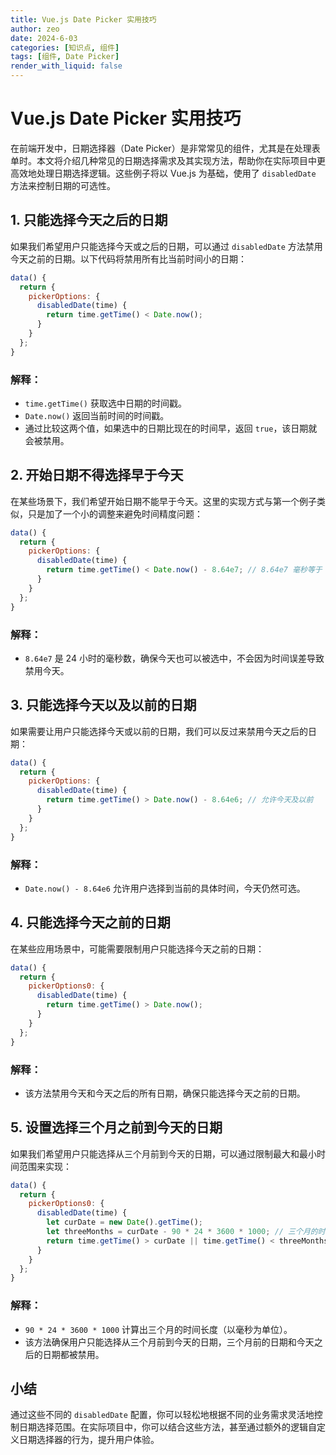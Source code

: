 ```yaml
---
title: Vue.js Date Picker 实用技巧
author: zeo
date: 2024-6-03
categories: [知识点, 组件]
tags: [组件, Date Picker]
render_with_liquid: false
---
```


# Vue.js Date Picker 实用技巧

在前端开发中，日期选择器（Date Picker）是非常常见的组件，尤其是在处理表单时。本文将介绍几种常见的日期选择需求及其实现方法，帮助你在实际项目中更高效地处理日期选择逻辑。这些例子将以 Vue.js 为基础，使用了 `disabledDate` 方法来控制日期的可选性。

## 1. 只能选择今天之后的日期
如果我们希望用户只能选择今天或之后的日期，可以通过 `disabledDate` 方法禁用今天之前的日期。以下代码将禁用所有比当前时间小的日期：

```javascript
data() {
  return {
    pickerOptions: {
      disabledDate(time) {
        return time.getTime() < Date.now();
      }
    }
  };
}
```

### 解释：
- `time.getTime()` 获取选中日期的时间戳。
- `Date.now()` 返回当前时间的时间戳。
- 通过比较这两个值，如果选中的日期比现在的时间早，返回 `true`，该日期就会被禁用。

## 2. 开始日期不得选择早于今天
在某些场景下，我们希望开始日期不能早于今天。这里的实现方式与第一个例子类似，只是加了一个小的调整来避免时间精度问题：

```javascript
data() {
  return {
    pickerOptions: {
      disabledDate(time) {
        return time.getTime() < Date.now() - 8.64e7; // 8.64e7 毫秒等于 1 天
      }
    }
  };
}
```

### 解释：
- `8.64e7` 是 24 小时的毫秒数，确保今天也可以被选中，不会因为时间误差导致禁用今天。

## 3. 只能选择今天以及以前的日期
如果需要让用户只能选择今天或以前的日期，我们可以反过来禁用今天之后的日期：

```javascript
data() {
  return {
    pickerOptions: {
      disabledDate(time) {
        return time.getTime() > Date.now() - 8.64e6; // 允许今天及以前
      }
    }
  };
}
```

### 解释：
- `Date.now() - 8.64e6` 允许用户选择到当前的具体时间，今天仍然可选。

## 4. 只能选择今天之前的日期
在某些应用场景中，可能需要限制用户只能选择今天之前的日期：

```javascript
data() {
  return {
    pickerOptions0: {
      disabledDate(time) {
        return time.getTime() > Date.now();
      }
    }
  };
}
```

### 解释：
- 该方法禁用今天和今天之后的所有日期，确保只能选择今天之前的日期。

## 5. 设置选择三个月之前到今天的日期
如果我们希望用户只能选择从三个月前到今天的日期，可以通过限制最大和最小时间范围来实现：

```javascript
data() {
  return {
    pickerOptions0: {
      disabledDate(time) {
        let curDate = new Date().getTime();
        let threeMonths = curDate - 90 * 24 * 3600 * 1000; // 三个月的时间跨度
        return time.getTime() > curDate || time.getTime() < threeMonths;
      }
    }
  };
}
```

### 解释：
- `90 * 24 * 3600 * 1000` 计算出三个月的时间长度（以毫秒为单位）。
- 该方法确保用户只能选择从三个月前到今天的日期，三个月前的日期和今天之后的日期都被禁用。

## 小结
通过这些不同的 `disabledDate` 配置，你可以轻松地根据不同的业务需求灵活地控制日期选择范围。在实际项目中，你可以结合这些方法，甚至通过额外的逻辑自定义日期选择器的行为，提升用户体验。